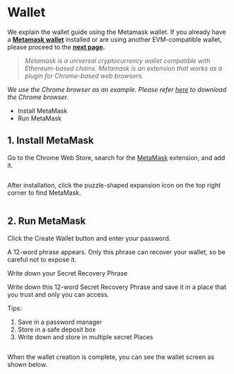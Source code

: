 # Wallet

We explain the wallet guide using the Metamask wallet. If you already have a [**Metamask wallet**](https://metamask.io/) installed or are using another EVM-compatible wallet, please proceed to the [**next page**](network.md#other-wallets)**.**

> _Metamask is a universal cryptocurrency wallet compatible with Ethereum-based chains. Metamask is an extension that works as a plugin for Chrome-based web browsers._

_We use the Chrome browser as an example. Please refer_ [_here_](https://www.google.com/chrome) _to download the Chrome browser._

* Install MetaMask
* Run MetaMask

## 1. Install MetaMask

Go to the Chrome Web Store, search for the [MetaMask](https://chrome.google.com/webstore/detail/metamask/nkbihfbeogaeaoehlefnkodbefgpgknn) extension, and add it.

<figure><img src="../../.gitbook/assets/image (2).png" alt=""><figcaption></figcaption></figure>

After installation, click the puzzle-shaped expansion icon on the top right corner to find MetaMask.

<figure><img src="../../.gitbook/assets/image (1) (1).png" alt=""><figcaption></figcaption></figure>

## 2.  Run MetaMask

Click the Create Wallet button and enter your password.

A 12-word phrase appears. Only this phrase can recover your wallet, so be careful not to expose it.

Write down your Secret Recovery Phrase

Write down this 12-word Secret Recovery Phrase and save it in a place that you trust and only you can access.

Tips:

1. Save in a password manager
2. Store in a safe deposit box
3. Write down and store in multiple secret Places

<figure><img src="../../.gitbook/assets/image (5) (1).png" alt=""><figcaption></figcaption></figure>

When the wallet creation is complete, you can see the wallet screen as shown below.

<figure><img src="../../.gitbook/assets/image (3) (1).png" alt=""><figcaption></figcaption></figure>
